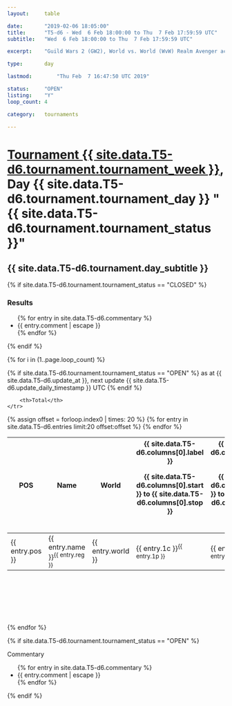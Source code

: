 ```yaml
---
layout: 	table

date: 		"2019-02-06 18:05:00"
title: 		"T5-d6 - Wed  6 Feb 18:00:00 to Thu  7 Feb 17:59:59 UTC"
subtitle: 	"Wed  6 Feb 18:00:00 to Thu  7 Feb 17:59:59 UTC"

excerpt:    "Guild Wars 2 (GW2), World vs. World (WvW) Realm Avenger achivement Tournament. \"Every Kill Counts\""

type:       day

lastmod: 		"Thu Feb  7 16:47:50 UTC 2019"

status:     "OPEN"
listing:    "Y"
loop_count: 4

category: 	tournaments

---
```

<div class="table_header">
    <h1><a href="{{ site.data.T5-d6.tournament.week_url }}">Tournament {{ site.data.T5-d6.tournament.tournament_week }}</a>, Day {{ site.data.T5-d6.tournament.tournament_day }} "{{ site.data.T5-d6.tournament.tournament_status }}"</h1>
    <h2>{{ site.data.T5-d6.tournament.day_subtitle }}</h2> 
</div>

{% if site.data.T5-d6.tournament.tournament_status == "CLOSED" %} 
<div class="commentary">
  <h3>Results</h3>
  <ul>
    {% for entry in site.data.T5-d6.commentary %}
    <li class="commentary_list">{{ entry.comment | escape }}</li>
    {% endfor %}
  </ul>
</div>
{% endif %}


{% for i in (1..page.loop_count) %}

{% if site.data.T5-d6.tournament.tournament_status == "OPEN" %} 
<span class="table_nextupdate">as at {{ site.data.T5-d6.update_at }}, next update {{ site.data.T5-d6.update_daily_timestamp }} UTC</span> 
{% endif %}

<table class="day_table">
  <colgroup>
    <col style="width:18px">
    <col style="width:55px">
    <col style="width:55px">
    <col style="width:12px">
    <col style="width:12px">
    <col style="width:12px">
    <col style="width:12px">
    <col style="width:12px">
    <col style="width:12px">
    <col style="width:12px">
    <col style="width:12px">
    <col style="width:12px">
    <col style="width:12px">
    <col style="width:12px">
    <col style="width:12px">
    <col style="width:12px">
    <col style="width:12px">
    <col style="width:12px">
    <col style="width:12px">
    <col style="width:12px">
    <col style="width:12px">
    <col style="width:12px">
    <col style="width:12px">
    <col style="width:12px">
    <col style="width:12px">
    <col style="width:12px">
    <col style="width:12px">
    <col style="width:18px">
  </colgroup>  
  <thead>
    <tr>
        <th>POS</th>
        <th class="AlignLeft">Name</th>
        <th class="AlignLeft">World</th>

<th><div class="label">{{ site.data.T5-d6.columns[0].label }}<p class="onhover">{{ site.data.T5-d6.columns[0].start }} to {{ site.data.T5-d6.columns[0].stop }}</p></div>​</th>
<th><div class="label">{{ site.data.T5-d6.columns[1].label }}<p class="onhover">{{ site.data.T5-d6.columns[1].start }} to {{ site.data.T5-d6.columns[1].stop }}</p></div>​</th>
<th><div class="label">{{ site.data.T5-d6.columns[2].label }}<p class="onhover">{{ site.data.T5-d6.columns[2].start }} to {{ site.data.T5-d6.columns[2].stop }}</p></div>​</th>
<th><div class="label">{{ site.data.T5-d6.columns[3].label }}<p class="onhover">{{ site.data.T5-d6.columns[3].start }} to {{ site.data.T5-d6.columns[3].stop }}</p></div>​</th>
<th><div class="label">{{ site.data.T5-d6.columns[4].label }}<p class="onhover">{{ site.data.T5-d6.columns[4].start }} to {{ site.data.T5-d6.columns[4].stop }}</p></div>​</th>
<th><div class="label">{{ site.data.T5-d6.columns[5].label }}<p class="onhover">{{ site.data.T5-d6.columns[5].start }} to {{ site.data.T5-d6.columns[5].stop }}</p></div>​</th>
<th><div class="label">{{ site.data.T5-d6.columns[6].label }}<p class="onhover">{{ site.data.T5-d6.columns[6].start }} to {{ site.data.T5-d6.columns[6].stop }}</p></div>​</th>
<th><div class="label">{{ site.data.T5-d6.columns[7].label }}<p class="onhover">{{ site.data.T5-d6.columns[7].start }} to {{ site.data.T5-d6.columns[7].stop }}</p></div>​</th>
<th><div class="label">{{ site.data.T5-d6.columns[8].label }}<p class="onhover">{{ site.data.T5-d6.columns[8].start }} to {{ site.data.T5-d6.columns[8].stop }}</p></div>​</th>
<th><div class="label">{{ site.data.T5-d6.columns[9].label }}<p class="onhover">{{ site.data.T5-d6.columns[9].start }} to {{ site.data.T5-d6.columns[9].stop }}</p></div>​</th>
<th><div class="label">{{ site.data.T5-d6.columns[10].label }}<p class="onhover">{{ site.data.T5-d6.columns[10].start }} to {{ site.data.T5-d6.columns[10].stop }}</p></div>​</th>

<th><div class="label">{{ site.data.T5-d6.columns[11].label }}<p class="onhover">{{ site.data.T5-d6.columns[11].start }} to {{ site.data.T5-d6.columns[11].stop }}</p></div>​</th>
<th><div class="label">{{ site.data.T5-d6.columns[12].label }}<p class="onhover">{{ site.data.T5-d6.columns[12].start }} to {{ site.data.T5-d6.columns[12].stop }}</p></div>​</th>
<th><div class="label">{{ site.data.T5-d6.columns[13].label }}<p class="onhover">{{ site.data.T5-d6.columns[13].start }} to {{ site.data.T5-d6.columns[13].stop }}</p></div>​</th>
<th><div class="label">{{ site.data.T5-d6.columns[14].label }}<p class="onhover">{{ site.data.T5-d6.columns[14].start }} to {{ site.data.T5-d6.columns[14].stop }}</p></div>​</th>
<th><div class="label">{{ site.data.T5-d6.columns[15].label }}<p class="onhover">{{ site.data.T5-d6.columns[15].start }} to {{ site.data.T5-d6.columns[15].stop }}</p></div>​</th>
<th><div class="label">{{ site.data.T5-d6.columns[16].label }}<p class="onhover">{{ site.data.T5-d6.columns[16].start }} to {{ site.data.T5-d6.columns[16].stop }}</p></div>​</th>
<th><div class="label">{{ site.data.T5-d6.columns[17].label }}<p class="onhover">{{ site.data.T5-d6.columns[17].start }} to {{ site.data.T5-d6.columns[17].stop }}</p></div>​</th>
<th><div class="label">{{ site.data.T5-d6.columns[18].label }}<p class="onhover">{{ site.data.T5-d6.columns[18].start }} to {{ site.data.T5-d6.columns[18].stop }}</p></div>​</th>
<th><div class="label">{{ site.data.T5-d6.columns[19].label }}<p class="onhover">{{ site.data.T5-d6.columns[19].start }} to {{ site.data.T5-d6.columns[19].stop }}</p></div>​</th>
<th><div class="label">{{ site.data.T5-d6.columns[20].label }}<p class="onhover">{{ site.data.T5-d6.columns[20].start }} to {{ site.data.T5-d6.columns[20].stop }}</p></div>​</th>

<th><div class="label">{{ site.data.T5-d6.columns[21].label }}<p class="onhover">{{ site.data.T5-d6.columns[21].start }} to {{ site.data.T5-d6.columns[21].stop }}</p></div>​</th>
<th><div class="label">{{ site.data.T5-d6.columns[22].label }}<p class="onhover">{{ site.data.T5-d6.columns[22].start }} to {{ site.data.T5-d6.columns[22].stop }}</p></div>​</th>
<th><div class="label">{{ site.data.T5-d6.columns[23].label }}<p class="onhover">{{ site.data.T5-d6.columns[23].start }} to {{ site.data.T5-d6.columns[23].stop }}</p></div>​</th>

        <th>Total</th>
    </tr>
  </thead>
  {% assign offset = forloop.index0 | times: 20 %}
<tbody>
{% for entry in site.data.T5-d6.entries limit:20 offset:offset %}
  <tr>
    <td class="pl{{ entry.pos }}">{{ entry.pos }}</td>
    <td class="AlignLeft">{{ entry.name }}<sup>{{ entry.reg }}</sup></td>
    <td class="AlignLeft">{{ entry.world }}</td>
    <td class="pl{{ entry.1p }}">{{ entry.1c }}<sup>{{ entry.1p }}</sup></td>
    <td class="pl{{ entry.2p }}">{{ entry.2c }}<sup>{{ entry.2p }}</sup></td>
    <td class="pl{{ entry.3p }}">{{ entry.3c }}<sup>{{ entry.3p }}</sup></td>
    <td class="pl{{ entry.4p }}">{{ entry.4c }}<sup>{{ entry.4p }}</sup></td>
    <td class="pl{{ entry.5p }}">{{ entry.5c }}<sup>{{ entry.5p }}</sup></td>
    <td class="pl{{ entry.6p }}">{{ entry.6c }}<sup>{{ entry.6p }}</sup></td>
    <td class="pl{{ entry.7p }}">{{ entry.7c }}<sup>{{ entry.7p }}</sup></td>
    <td class="pl{{ entry.8p }}">{{ entry.8c }}<sup>{{ entry.8p }}</sup></td>
    <td class="pl{{ entry.9p }}">{{ entry.9c }}<sup>{{ entry.9p }}</sup></td>
    <td class="pl{{ entry.10p }}">{{ entry.10c }}<sup>{{ entry.10p }}</sup></td>
    <td class="pl{{ entry.11p }}">{{ entry.11c }}<sup>{{ entry.11p }}</sup></td>
    <td class="pl{{ entry.12p }}">{{ entry.12c }}<sup>{{ entry.12p }}</sup></td>
    <td class="pl{{ entry.13p }}">{{ entry.13c }}<sup>{{ entry.13p }}</sup></td>
    <td class="pl{{ entry.14p }}">{{ entry.14c }}<sup>{{ entry.14p }}</sup></td>
    <td class="pl{{ entry.15p }}">{{ entry.15c }}<sup>{{ entry.15p }}</sup></td>
    <td class="pl{{ entry.16p }}">{{ entry.16c }}<sup>{{ entry.16p }}</sup></td>
    <td class="pl{{ entry.17p }}">{{ entry.17c }}<sup>{{ entry.17p }}</sup></td>
    <td class="pl{{ entry.18p }}">{{ entry.18c }}<sup>{{ entry.18p }}</sup></td>
    <td class="pl{{ entry.19p }}">{{ entry.19c }}<sup>{{ entry.19p }}</sup></td>
    <td class="pl{{ entry.20p }}">{{ entry.20c }}<sup>{{ entry.20p }}</sup></td>
    <td class="pl{{ entry.21p }}">{{ entry.21c }}<sup>{{ entry.21p }}</sup></td>
    <td class="pl{{ entry.22p }}">{{ entry.22c }}<sup>{{ entry.22p }}</sup></td>
    <td class="pl{{ entry.23p }}">{{ entry.23c }}<sup>{{ entry.23p }}</sup></td>
    <td class="pl{{ entry.24p }}">{{ entry.24c }}<sup>{{ entry.24p }}</sup></td>
    <td>{{ entry.total }}</td>
  </tr>
{% endfor %}  
</tbody>
</table>
<div class="leaderboard">
  <script async src="//pagead2.googlesyndication.com/pagead/js/adsbygoogle.js"></script>
  <!-- 728x90 -->
  <ins class="adsbygoogle"
       style="display:inline-block;width:728px;height:90px"
       data-ad-client="ca-pub-3274917281288240"
       data-ad-slot="3870538733"></ins>
  <script>
  (adsbygoogle = window.adsbygoogle || []).push({});
  </script>    
</div>
<br />
{% endfor %}

{% if site.data.T5-d6.tournament.tournament_status == "OPEN" %} 
<div class="commentary">
  <span class="commentary_title">Commentary</span>
  <ul>
    {% for entry in site.data.T5-d6.commentary %}
    <li class="commentary_list">{{ entry.comment | escape }}</li>
    {% endfor %}
  </ul>
</div>
{% endif %}


